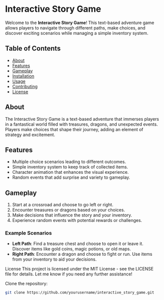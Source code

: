 # Interactive Story Game

Welcome to the **Interactive Story Game**! This text-based adventure game allows players to navigate through different paths, make choices, and discover exciting scenarios while managing a simple inventory system.

## Table of Contents
- [About](#about)
- [Features](#features)
- [Gameplay](#gameplay)
- [Installation](#installation)
- [Usage](#usage)
- [Contributing](#contributing)
- [License](#license)

## About

The Interactive Story Game is a text-based adventure that immerses players in a fantastical world filled with treasures, dragons, and unexpected events. Players make choices that shape their journey, adding an element of strategy and excitement.

## Features
- Multiple choice scenarios leading to different outcomes.
- Simple inventory system to keep track of collected items.
- Character animation that enhances the visual experience.
- Random events that add surprise and variety to gameplay.

## Gameplay

1. Start at a crossroad and choose to go left or right.
2. Encounter treasures or dragons based on your choices.
3. Make decisions that influence the story and your inventory.
4. Experience random events with potential rewards or challenges.

### Example Scenarios
- **Left Path**: Find a treasure chest and choose to open it or leave it. Discover items like gold coins, magic potions, or old maps.
- **Right Path**: Encounter a dragon and choose to fight or run. Use items from your inventory to aid your decisions.

License
This project is licensed under the MIT License - see the LICENSE file for details. Let me know if you need any further assistance!

Clone the repository:
   ```bash
   git clone https://github.com/yourusername/interactive_story_game.git
